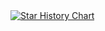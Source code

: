 <a href="https://rapperide.github.io">
  <picture>
    <source media="(prefers-color-scheme: dark)" srcset="https://api.star-history.com/svg?repos=rapperide/rapperide.github.io&type=Date&theme=dark" />
    <source media="(prefers-color-scheme: light)" srcset="https://api.star-history.com/svg?repos=rapperide/rapperide.github.io&type=Date" />
    <img alt="Star History Chart" src="https://api.star-history.com/svg?repos=rapperide/rapperide.github.io&type=Date" />
  </picture>
</a>
